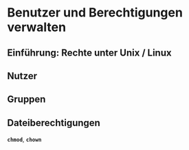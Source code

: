 # Benutzer und Berechtigungen verwalten

## Einführung: Rechte unter Unix / Linux

## Nutzer
## Gruppen
## Dateiberechtigungen

**`chmod`**, **`chown`**
